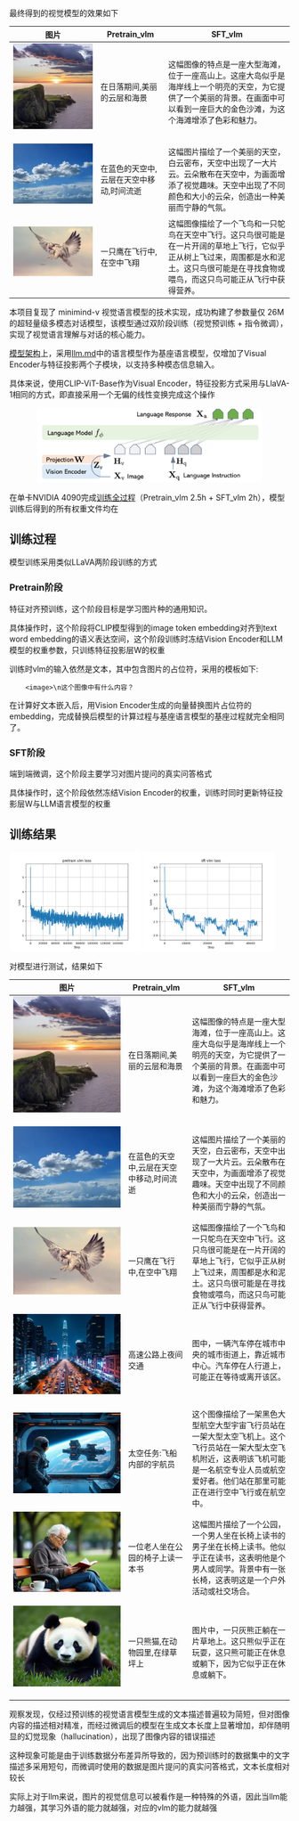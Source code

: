最终得到的视觉模型的效果如下

<table>
  <thead>
    <tr>
      <th>图片</th>
      <th>Pretrain_vlm</th>
      <th>SFT_vlm</th>
    </tr>
  </thead>
  <tbody>
    <tr>
      <td>
        <img src="test_img\eval_images\0.PNG" alt="sunset">
        &nbsp;&nbsp;&nbsp;&nbsp;&nbsp;&nbsp;&nbsp;&nbsp;&nbsp;&nbsp;&nbsp;&nbsp;&nbsp;&nbsp;&nbsp;&nbsp;&nbsp;&nbsp;&nbsp;&nbsp;&nbsp;&nbsp;&nbsp;&nbsp;&nbsp;&nbsp;&nbsp;&nbsp;
      </td>
      <td>在日落期间,美丽的云层和海景</td>
      <td>这幅图像的特点是一座大型海滩，位于一座高山上。这座大岛似乎是海岸线上一个明亮的天空，为它提供了一个美丽的背景。在画面中可以看到一座巨大的金色沙滩，为这个海滩增添了色彩和魅力。</td>
    </tr>
    <tr>
      <td>
        <img src="test_img\eval_images\1.PNG" alt="cloud">
        &nbsp;&nbsp;&nbsp;&nbsp;&nbsp;&nbsp;&nbsp;&nbsp;&nbsp;&nbsp;&nbsp;&nbsp;&nbsp;&nbsp;&nbsp;&nbsp;&nbsp;&nbsp;&nbsp;&nbsp;&nbsp;&nbsp;&nbsp;&nbsp;&nbsp;&nbsp;&nbsp;&nbsp;
      </td>
      <td>在蓝色的天空中,云层在天空中移动,时间流逝</td>
      <td>这幅图片描绘了一个美丽的天空，白云密布，天空中出现了一大片云。云朵散布在天空中，为画面增添了视觉趣味。天空中出现了不同颜色和大小的云朵，创造出一种美丽而宁静的气氛。</td>
    </tr>
    <tr>
      <td>
        <img src="test_img\eval_images\3.PNG" alt="bird">
        &nbsp;&nbsp;&nbsp;&nbsp;&nbsp;&nbsp;&nbsp;&nbsp;&nbsp;&nbsp;&nbsp;&nbsp;&nbsp;&nbsp;&nbsp;&nbsp;&nbsp;&nbsp;&nbsp;&nbsp;&nbsp;&nbsp;&nbsp;&nbsp;&nbsp;&nbsp;&nbsp;&nbsp;
      </td>
      <td>一只鹰在飞行中,在空中飞翔</td>
      <td>这幅图像描绘了一个飞鸟和一只鸵鸟在天空中飞行。这只鸟很可能是在一片开阔的草地上飞行，它似乎正从树上飞过来，周围都是水和泥土。这只鸟很可能是在寻找食物或喂鸟，而这只鸟可能正从飞行中获得营养。</td>
    </tr>
  
  </tbody>
</table>


本项目复现了 minimind-v 视觉语言模型的技术实现，成功构建了参数量仅 26M 的超轻量级多模态对话模型，该模型通过双阶段训练（视觉预训练 + 指令微调），实现了视觉语言理解与对话的核心能力。



[模型架构](model/model_vlm.py)上，采用[llm.md](llm.md)中的语言模型作为基座语言模型，仅增加了Visual Encoder与特征投影两个子模块，以支持多种模态信息输入。

具体来说，使用CLIP-ViT-Base作为Visual Encoder，特征投影方式采用与LlaVA-1相同的方式，即直接采用一个无偏的线性变换完成这个操作

<div style="text-align: center;">
    <img src="img/llava-structure.png" width="80%">
</div>

在单卡NVIDIA 4090完成[训练全过程](train_log)（Pretrain_vlm 2.5h + SFT_vlm 2h），模型训练后得到的所有权重文件均在

## 训练过程

模型训练采用类似LLaVA两阶段训练的方式

### Pretrain阶段


特征对齐预训练，这个阶段目标是学习图片种的通用知识。

具体操作时，这个阶段将CLIP模型得到的image token embedding对齐到text word embedding的语义表达空间，这个阶段训练时冻结Vision Encoder和LLM模型的权重参数，只训练特征投影层W的权重

训练时vlm的输入依然是文本，其中包含图片的占位符，采用的模板如下:

        <image>\n这个图像中有什么内容？

在计算好文本嵌入后，用Vision Encoder生成的向量替换图片占位符的embedding，完成替换后模型的计算过程与基座语言模型的基座过程就完全相同了。


### SFT阶段

端到端微调，这个阶段主要学习对图片提问的真实问答格式

具体操作时，这个阶段依然冻结Vision Encoder的权重，训练时同时更新特征投影层W与LLM语言模型的权重

## 训练结果

<img src="img\pretrain_vlm_loss.png" width="47%"> <img src="img\sft_vlm_loss.png" width="47%">

对模型进行测试，结果如下

<table>
  <thead>
    <tr>
      <th>图片</th>
      <th>Pretrain_vlm</th>
      <th>SFT_vlm</th>
    </tr>
  </thead>
  <tbody>
    <tr>
      <td>
        <img src="test_img\eval_images\0.PNG" alt="sunset">
        &nbsp;&nbsp;&nbsp;&nbsp;&nbsp;&nbsp;&nbsp;&nbsp;&nbsp;&nbsp;&nbsp;&nbsp;&nbsp;&nbsp;&nbsp;&nbsp;&nbsp;&nbsp;&nbsp;&nbsp;&nbsp;&nbsp;&nbsp;&nbsp;&nbsp;&nbsp;&nbsp;&nbsp;
      </td>
      <td>在日落期间,美丽的云层和海景</td>
      <td>这幅图像的特点是一座大型海滩，位于一座高山上。这座大岛似乎是海岸线上一个明亮的天空，为它提供了一个美丽的背景。在画面中可以看到一座巨大的金色沙滩，为这个海滩增添了色彩和魅力。</td>
    </tr>
    <tr>
      <td>
        <img src="test_img\eval_images\1.PNG" alt="cloud">
        &nbsp;&nbsp;&nbsp;&nbsp;&nbsp;&nbsp;&nbsp;&nbsp;&nbsp;&nbsp;&nbsp;&nbsp;&nbsp;&nbsp;&nbsp;&nbsp;&nbsp;&nbsp;&nbsp;&nbsp;&nbsp;&nbsp;&nbsp;&nbsp;&nbsp;&nbsp;&nbsp;&nbsp;
      </td>
      <td>在蓝色的天空中,云层在天空中移动,时间流逝</td>
      <td>这幅图片描绘了一个美丽的天空，白云密布，天空中出现了一大片云。云朵散布在天空中，为画面增添了视觉趣味。天空中出现了不同颜色和大小的云朵，创造出一种美丽而宁静的气氛。</td>
    </tr>
    <tr>
      <td>
        <img src="test_img\eval_images\3.PNG" alt="bird">
        &nbsp;&nbsp;&nbsp;&nbsp;&nbsp;&nbsp;&nbsp;&nbsp;&nbsp;&nbsp;&nbsp;&nbsp;&nbsp;&nbsp;&nbsp;&nbsp;&nbsp;&nbsp;&nbsp;&nbsp;&nbsp;&nbsp;&nbsp;&nbsp;&nbsp;&nbsp;&nbsp;&nbsp;
      </td>
      <td>一只鹰在飞行中,在空中飞翔</td>
      <td>这幅图像描绘了一个飞鸟和一只鸵鸟在天空中飞行。这只鸟很可能是在一片开阔的草地上飞行，它似乎正从树上飞过来，周围都是水和泥土。这只鸟很可能是在寻找食物或喂鸟，而这只鸟可能正从飞行中获得营养。</td>
    </tr>
    <tr>
      <td>
        <img src="test_img\eval_images\城市车水马龙-city-traffic.jpg" alt="0">
        &nbsp;&nbsp;&nbsp;&nbsp;&nbsp;&nbsp;&nbsp;&nbsp;&nbsp;&nbsp;&nbsp;&nbsp;&nbsp;&nbsp;&nbsp;&nbsp;&nbsp;&nbsp;&nbsp;&nbsp;&nbsp;&nbsp;&nbsp;&nbsp;&nbsp;&nbsp;&nbsp;&nbsp;
      </td>
      <td>高速公路上夜间交通</td>
      <td>图中，一辆汽车停在城市中央的城市街道上，靠近城市中心。汽车停在人行道上，可能正在等待或离开该区。</td>
    </tr>
    <tr>
      <td>
        <img src="test_img\eval_images\太空宇航员-Astronaut-Space.jpg" alt="0">
        &nbsp;&nbsp;&nbsp;&nbsp;&nbsp;&nbsp;&nbsp;&nbsp;&nbsp;&nbsp;&nbsp;&nbsp;&nbsp;&nbsp;&nbsp;&nbsp;&nbsp;&nbsp;&nbsp;&nbsp;&nbsp;&nbsp;&nbsp;&nbsp;&nbsp;&nbsp;&nbsp;&nbsp;
      </td>
      <td> 太空任务:飞船内部的宇航员</td>
      <td> 这个图像描绘了一架黑色大型航空大型宇宙飞行员站在一架大型太空飞机上。这个飞行员站在一架大型太空飞机附近，这表明该飞机可能是一名航空专业人员或航空爱好者。他们站在那里可能正在进行空中飞行或在航空中。
    </td>
    </tr>
    <tr>
      <td>
        <img src="test_img\eval_images\椅子老人看书-Chair-Elderly-Reading.jpg" alt="0">
        &nbsp;&nbsp;&nbsp;&nbsp;&nbsp;&nbsp;&nbsp;&nbsp;&nbsp;&nbsp;&nbsp;&nbsp;&nbsp;&nbsp;&nbsp;&nbsp;&nbsp;&nbsp;&nbsp;&nbsp;&nbsp;&nbsp;&nbsp;&nbsp;&nbsp;&nbsp;&nbsp;&nbsp;
      </td>
      <td> 一位老人坐在公园的椅子上读一本书</td>
      <td> 这幅图片描绘了一个公园，一个男人坐在长椅上读书的男子坐在长椅上读书。他似乎正在读书，这表明他是个男人或同学。背景中有一张长椅，这表明这是一个户外活动或社交场合。
    </td>
    </tr>
    <tr>
      <td>
        <img src="test_img\eval_images\熊猫草地-Panda-Grassland.jpg" alt="0">
        &nbsp;&nbsp;&nbsp;&nbsp;&nbsp;&nbsp;&nbsp;&nbsp;&nbsp;&nbsp;&nbsp;&nbsp;&nbsp;&nbsp;&nbsp;&nbsp;&nbsp;&nbsp;&nbsp;&nbsp;&nbsp;&nbsp;&nbsp;&nbsp;&nbsp;&nbsp;&nbsp;&nbsp;
      </td>
      <td> 一只熊猫,在动物园里,在绿草坪上</td>
      <td> 图片中，一只灰熊正躺在一片草地上。这只熊似乎正在玩耍，这只熊可能正在休息或躺下，因为它似乎正在休息或躺下。
    </td>
    </tr>
  </tbody>
</table>

观察发现，仅经过预训练的视觉语言模型生成的文本描述普遍较为简短，但对图像内容的描述相对精准，而经过微调后的模型在生成文本长度上显著增加，却伴随明显的幻觉现象（hallucination），出现了图像内容的错误描述

这种现象可能是由于训练数据分布差异所导致的，因为预训练时的数据集中的文字描述多采用短句，而微调时使用的数据是图片提问的真实问答格式，文本长度相对较长

实际上对于llm来说，图片的视觉信息可以被看作是一种特殊的外语，因此当llm能力越强，其学习外语的能力就越强，对应的vlm的能力就越强
